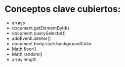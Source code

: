 # Conceptos clave cubiertos:

- arrays
- document.getElementById()
- document.querySelector()
- addEventListener()
- document.body.style.backgroundColor
- Math.floor()
- Math.random()
- array.length
